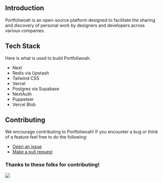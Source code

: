 ## Introduction
Portfoliwoah is an open-source platform designed to facilitate the sharing and discovery of personal work by designers and developers across various companies. 

## Tech Stack
Here is what is used to build Portfoliwoah.

- Next
- Redis via Upstash
- Tailwind CSS
- Vercel
- Postgres via Supabase
- NextAuth
- Puppeteer
- Vercel Blob

## Contributing
We encourage contributing to Portfoliwoah! If you encounter a bug or think of a feature feel free to do the following:

- [Open an issue](https://github.com/oustro/portfoliwoah/issues)
- [Make a pull request](https://github.com/oustro/portfoliwoah/pull)

### Thanks to these folks for contributing!
<img src="https://contrib.rocks/image?repo=oustro/portfoliwoah" />